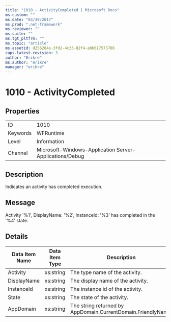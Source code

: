 ```yaml
---
title: "1010 - ActivityCompleted | Microsoft Docs"
ms.custom: ""
ms.date: "03/30/2017"
ms.prod: ".net-framework"
ms.reviewer: ""
ms.suite: ""
ms.tgt_pltfrm: ""
ms.topic: "article"
ms.assetid: d256284e-3fd2-4c33-82f4-abb617575706
caps.latest.revision: 3
author: "Erikre"
ms.author: "erikre"
manager: "erikre"
---
```

# 1010 - ActivityCompleted
## Properties  
  
|||  
|-|-|  
|ID|1010|  
|Keywords|WFRuntime|  
|Level|Information|  
|Channel|Microsoft-Windows-Application Server-Applications/Debug|  
  
## Description  
 Indicates an activity has completed execution.  
  
## Message  
 Activity '%1', DisplayName: '%2', InstanceId: '%3' has completed in the '%4' state.  
  
## Details  
  
|Data Item Name|Data Item Type|Description|  
|--------------------|--------------------|-----------------|  
|Activity|xs:string|The type name of the activity.|  
|DisplayName|xs:string|The display name of the activity.|  
|InstanceId|xs:string|The instance id of the activity.|  
|State|xs:string|The state of the activity.|  
|AppDomain|xs:string|The string returned by AppDomain.CurrentDomain.FriendlyName.|